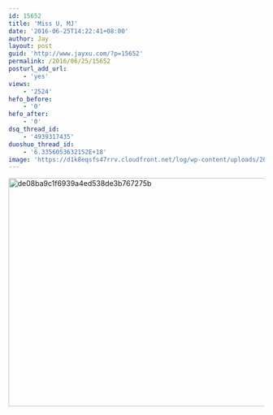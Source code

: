 ```yaml
---
id: 15652
title: 'Miss U, MJ'
date: '2016-06-25T14:22:41+08:00'
author: Jay
layout: post
guid: 'http://www.jayxu.com/?p=15652'
permalink: /2016/06/25/15652
posturl_add_url:
    - 'yes'
views:
    - '2524'
hefo_before:
    - '0'
hefo_after:
    - '0'
dsq_thread_id:
    - '4939317435'
duoshuo_thread_id:
    - '6.3356053632152E+18'
image: 'https://d1k8eqsfs47rrv.cloudfront.net/log/wp-content/uploads/2016/06/de08ba9c1f6939a4ed538de3b767275b.jpg'
---
```


<a href="http://www.jayxu.com/log/wp-content/uploads/2016/06/de08ba9c1f6939a4ed538de3b767275b.jpg"><img class="alignnone size-medium wp-image-15653" src="http://www.jayxu.com/log/wp-content/uploads/2016/06/de08ba9c1f6939a4ed538de3b767275b-600x450.jpg" alt="de08ba9c1f6939a4ed538de3b767275b" width="600" height="450" /></a>